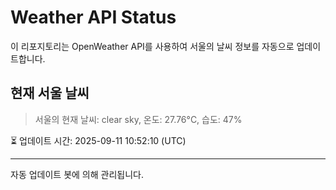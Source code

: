 
# Weather API Status

이 리포지토리는 OpenWeather API를 사용하여 서울의 날씨 정보를 자동으로 업데이트합니다.

## 현재 서울 날씨
> 서울의 현재 날씨: clear sky, 온도: 27.76°C, 습도: 47%

⏳ 업데이트 시간: 2025-09-11 10:52:10 (UTC)

---
자동 업데이트 봇에 의해 관리됩니다.
